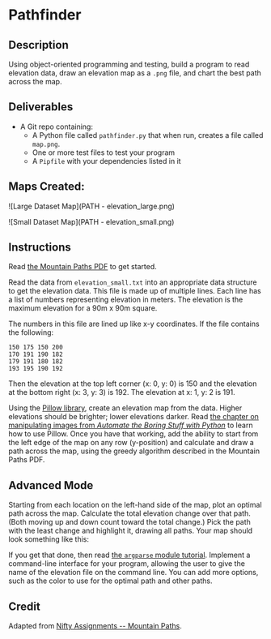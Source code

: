 # Pathfinder

## Description

Using object-oriented programming and testing, build a program to read elevation data, draw an elevation map as a `.png` file, and chart the best path across the map.

## Deliverables

- A Git repo containing:
  - A Python file called `pathfinder.py` that when run, creates a file called `map.png`.
  - One or more test files to test your program
  - A `Pipfile` with your dependencies listed in it

## Maps Created:

![Large Dataset Map](PATH - elevation_large.png)

![Small Dataset Map](PATH - elevation_small.png)


## Instructions

Read [the Mountain Paths PDF](MountainPaths.pdf) to get started.

Read the data from `elevation_small.txt` into an appropriate data structure to get the elevation data. This file is made up of multiple lines. Each line has a list of numbers representing elevation in meters. The elevation is the maximum elevation for a 90m x 90m square.

The numbers in this file are lined up like x-y coordinates. If the file contains the following:

```
150 175 150 200
170 191 190 182
179 191 180 182
193 195 190 192
```

Then the elevation at the top left corner (x: 0, y: 0) is 150 and the elevation at the bottom right (x: 3, y: 3) is 192. The elevation at x: 1, y: 2 is 191.

Using the [Pillow library](https://pillow.readthedocs.io/en/3.0.x/index.html), create an elevation map from the data. Higher elevations should be brighter; lower elevations darker. Read [the chapter on manipulating images from _Automate the Boring Stuff with Python_](https://automatetheboringstuff.com/chapter17/) to learn how to use Pillow. Once you have that working, add the ability to start from the left edge of the map on any row (y-position) and calculate and draw a path across the map, using the greedy algorithm described in the Mountain Paths PDF. 

## Advanced Mode

Starting from each location on the left-hand side of the map, plot an optimal path across the map. Calculate the total elevation change over that path. (Both moving up and down count toward the total change.) Pick the path with the least change and highlight it, drawing all paths. Your map should look something like this:

If you get that done, then read [the `argparse` module tutorial](https://docs.python.org/3.7/howto/argparse.html). Implement a command-line interface for your program, allowing the user to give the name of the elevation file on the command line. You can add more options, such as the color to use for the optimal path and other paths.

## Credit

Adapted from [Nifty Assignments -- Mountain Paths](http://nifty.stanford.edu/2016/franke-mountain-paths/).
